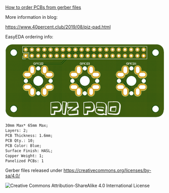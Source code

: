 [How to order PCBs from gerber files](http://www.40percent.club/2017/03/ordering-pcb.html)

More information in blog:

https://www.40percent.club/2019/08/piz-pad.html


EasyEDA ordering info:

![pizpad](pizpad.png)

    30mm Max* 65mm Max;
    Layers: 2;
    PCB Thickness: 1.6mm;
    PCB Qty.: 10;
    PCB Color: Blue;
    Surface Finish: HASL;
    Copper Weight: 1;
    Panelized PCBs: 1


Gerber files released under https://creativecommons.org/licenses/by-sa/4.0/

![Creative Commons Attribution-ShareAlike 4.0 International License](https://i.creativecommons.org/l/by-sa/4.0/88x31.png)